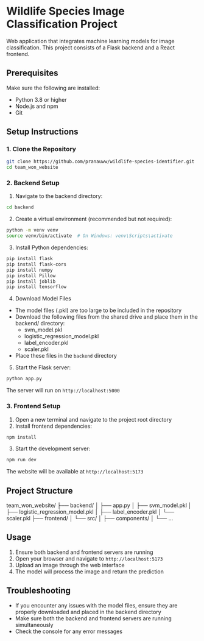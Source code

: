# Wildlife Species Image Classification Project 

Web application that integrates machine learning models for image classification. This project consists of a Flask backend and a React frontend.

## Prerequisites

Make sure the following are installed:

- Python 3.8 or higher 
- Node.js and npm
- Git

## Setup Instructions

### 1. Clone the Repository

```bash
git clone https://github.com/pranauww/wildlife-species-identifier.git
cd team_won_website
```

### 2. Backend Setup
1. Navigate to the backend directory:
```bash
cd backend
```
2. Create a virtual environment (recommended but not required):
```bash
python -m venv venv
source venv/bin/activate  # On Windows: venv\Scripts\activate
```
3. Install Python dependencies:
```bash
pip install flask
pip install flask-cors
pip install numpy
pip install Pillow
pip install joblib
pip install tensorflow
```
4. Download Model Files
  - The model files (.pkl) are too large to be included in the repository
  - Download the following files from the shared drive and place them in the backend/ directory:
    - svm_model.pkl
    - logistic_regression_model.pkl
    - label_encoder.pkl
    - scaler.pkl
  - Place these files in the `backend` directory
    
5. Start the Flask server:
```bash
python app.py
```
The server will run on `http://localhost:5000`

### 3. Frontend Setup
1. Open a new terminal and navigate to the project root directory
2. Install frontend dependencies:
```bash
npm install
```
3. Start the development server:
```bash
npm run dev
```
The website will be available at `http://localhost:5173`

## Project Structure
team_won_website/
├── backend/ 
│ ├── app.py 
│ ├── svm_model.pkl 
│ ├── logistic_regression_model.pkl 
│ ├── label_encoder.pkl
│ └── scaler.pkl
├── frontend/ 
│ └── src/
│ ├── components/ 
│ └── ...

## Usage
1. Ensure both backend and frontend servers are running
2. Open your browser and navigate to `http://localhost:5173`
3. Upload an image through the web interface
4. The model will process the image and return the prediction

## Troubleshooting
* If you encounter any issues with the model files, ensure they are properly downloaded and placed in the backend directory
* Make sure both the backend and frontend servers are running simultaneously
* Check the console for any error messages 
